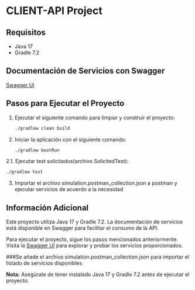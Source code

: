 # CLIENT-API Project

## Requisitos
- Java 17
- Gradle 7.2

## Documentación de Servicios con Swagger
[Swagger UI](http://localhost:8081/swagger-ui/index.html)

## Pasos para Ejecutar el Proyecto
1. Ejecutar el siguiente comando para limpiar y construir el proyecto:
    ```bash
    ./gradlew clean build
    ```

2. Iniciar la aplicación con el siguiente comando:
    ```bash
    ./gradlew bootRun
    ```
2.1. Ejecutar test solicitados(archivo SolicitedTest):
   ```bash
   ./gradlew test
   ```
3. Importar el archivo simulation.postman_collection.json a postman y ejecutar servicios de acuerdo a la necesidad


## Información Adicional
Este proyecto utiliza Java 17 y Gradle 7.2. La documentación de servicios está disponible en Swagger para facilitar el consumo de la API.

Para ejecutar el proyecto, sigue los pasos mencionados anteriormente. Visita la [Swagger UI](http://localhost:8080/swagger-ui/index.html) para explorar y probar los servicios proporcionados.

###Se añade el archivo simulation.postman_collection.json para importar el listado de servicios disponibles

**Nota:** Asegúrate de tener instalado Java 17 y Gradle 7.2 antes de ejecutar el proyecto.

